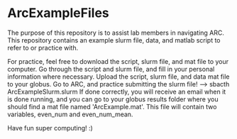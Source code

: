 # ArcExampleFiles
The purpose of this repository is to assist lab members in navigating ARC.
This repository contains an example slurm file, data, and matlab script to refer to or practice with.

For practice, feel free to download the script, slurm file, and mat file to your computer.
  Go through the script and slurm file, and fill in your personal information where necessary.
  Upload the script, slurm file, and data mat file to your globus.
  Go to ARC, and practice submitting the slurm file! -->   sbacth ArcExampleSlurm.slurm
  If done correctly, you will receive an email when it is done running, and you can go to your globus 
       results folder where you should find a mat file named 'ArcExample.mat'. This file will contain
       two variables, even_num and even_num_mean. 
       
Have fun super computing! :)
